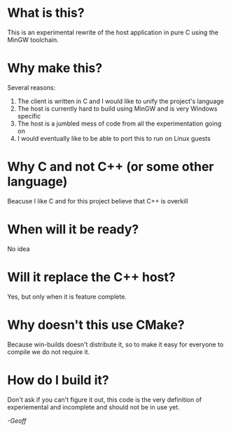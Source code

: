 # What is this?

This is an experimental rewrite of the host application in pure C using the MinGW toolchain.

# Why make this?

Several reasons:

1. The client is written in C and I would like to unify the project's language
2. The host is currently hard to build using MinGW and is very Windows specific
3. The host is a jumbled mess of code from all the experimentation going on
4. I would eventually like to be able to port this to run on Linux guests

# Why C and not C++ (or some other language)

Beacuse I like C and for this project believe that C++ is overkill

# When will it be ready?

No idea

# Will it replace the C++ host?

Yes, but only when it is feature complete.

# Why doesn't this use CMake?

Because win-builds doesn't distribute it, so to make it easy for everyone to compile we do not require it.

# How do I build it?

Don't ask if you can't figure it out, this code is the very definition of experiemental and incomplete and should not be in use yet.

_-Geoff_
